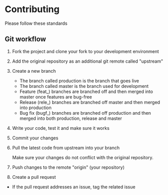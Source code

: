 # Contributing

Please follow these standards

## Git workflow

1. Fork the project and clone your fork to your development environment
2. Add the original repository as an additional git remote called "upstream"
3. Create a new branch
    - The branch called production is the branch that goes live
    - The branch called master is the branch used for development
    - Feature (feat_) branches are branched off and then merged into master once features are bug-free
    - Release (rele_) branches are branched off master and then merged into production
    - Bug fix (bugf_) branches are branched off production and then merged into both production, release 
    and master

4. Write your code, test it and make sure it works
5. Commit your changes
6. Pull the latest code from upstream into your branch 

    Make sure your changes do not conflict with the original repository.

7. Push changes to the remote "origin" (your repository)
8. Create a pull request
  - If the pull request addresses an issue, tag the related issue
